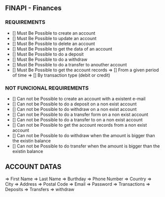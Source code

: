 ## FINAPI - Finances

### REQUIREMENTS
- [] Must Be Possible to create an account
- [] Must Be Possible to update an account
- [] Must Be Possible to delete an account
- [] Must Be Possible to get the data of an account
- [] Must Be Possible to do a deposit
- [] Must Be Possible to do a withdraw
- [] Must Be Possible to do a transfer to anouther account
- [] Must Be Possible to get the account records
      => [] From a given period of time
      => [] By transaction type (debit or credit)

### NOT FUNCIONAL REQUIREMENTS
- [] Can not be Possible to create an account with a existent e-mail
- [] Can not be Possible to do a deposit on a non exist account
- [] Can not be Possible to do withdraw on a non exist account
- [] Can not be Possible to do a transfer form on a non exist account
- [] Can not be Possible to do a transfer to on a non exist account
- [] Can not be Possible to get the account records from a non exist account
- [] Can not be Possible to do withdraw when the amount is bigger than the existin balance
- [] Can not be Possible to do transfer when the amount is bigger than the existin balance

## ACCOUNT DATAS
  =>  First Name
  =>  Last Name
  =>  Burthday
  =>  Phone Number
  =>  Country
  =>  City
  =>  Address
  =>  Postal Code
  =>  Email
  =>  Password
  =>  Transactions
        => Deposits
        => Transfers
        => withdraw
  